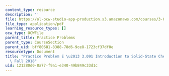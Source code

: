 ```yaml
---
content_type: resource
description: ''
file: https://ol-ocw-studio-app-production.s3.amazonaws.com/courses/3-091-introduction-to-solid-state-chemistry-fall-2018/121280d08a77f9a1e34049b849c33d1c_MIT3_091F18_PPE.pdf
file_type: application/pdf
learning_resource_types: []
ocw_type: OCWFile
parent_title: Practice Problems
parent_type: CourseSection
parent_uid: bff80681-8388-78d6-9ce8-1723cf37df0e
resourcetype: Document
title: "Practice Problem E \u2013 3.091 Introduction to Solid-State Chemistry \u2013\
  \ Fall 2018"
uid: 121280d0-8a77-f9a1-e340-49b849c33d1c
---
```

